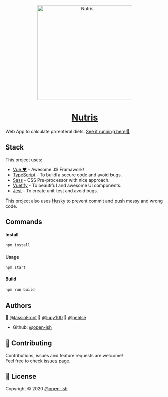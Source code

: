 

<a href="https://nutris.firebaseapp.com/">
<p align="center">
  <img  src="https://img.icons8.com/cotton/2x/watermelon.png" alt="Nutris" width="300" />
</p>
<h1 align="center">Nutris</h1></a>

Web App to calculate parenteral diets. [See it running here!👀](https://nutris.firebaseapp.com/)

## Stack

This project uses:

- [Vue ❤️](https://vuejs.org/) - Awesome JS Framawork!
- [TypeScript](https://www.typescriptlang.org/) - To build a secure code and avoid bugs.
- [Sass](https://sass-lang.com/) - CSS Pre-processor with nice approach.
- [Vuetify](https://vuetifyjs.com/en/getting-started/quick-start/) - To beautiful and awesome UI components.
- [Jest](https://jestjs.io/docs/en/getting-started) - To create unit test and avoid bugs.

This project also uses [Husky](https://github.com/typicode/husky) to prevent commit and push messy and wrong code.

## Commands

#### Install

```sh
npm install
```

#### Usage

```sh
npm start
```

#### Build 

```sh
npm run build
```

## Authors

👤 [@tassioFront](https://github.com/tassioFront)
👤 [@lupy100](https://github.com/lupy100)
👤 [@pehlse](https://github.com/pehlse)

- Github: [@open-ish](https://github.com/open-ish)

## 🤝 Contributing

Contributions, issues and feature requests are welcome!<br />Feel free to check [issues page](https://github.com/open-ish/nutris/issues).

## 📝 License

Copyright © 2020 [@open-ish](https://github.com/open-ish)
